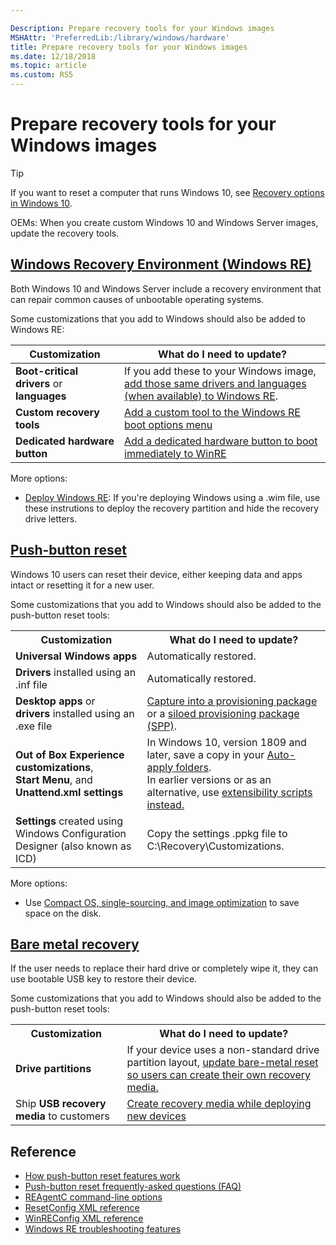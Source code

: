 ```yaml
---

Description: Prepare recovery tools for your Windows images
MSHAttr: 'PreferredLib:/library/windows/hardware'
title: Prepare recovery tools for your Windows images
ms.date: 12/18/2018
ms.topic: article
ms.custom: RS5
---
```


# Prepare recovery tools for your Windows images

> [!Tip]
> If you want to reset a computer that runs Windows 10, see [Recovery options in Windows 10](http://windows.microsoft.com/en-us/windows-10/windows-10-recovery-options).

OEMs: When you create custom Windows 10 and Windows Server images, update the recovery tools.

## [Windows Recovery Environment (Windows RE)](windows-recovery-environment--windows-re--technical-reference.md)
Both Windows 10 and Windows Server include a recovery environment that can repair common causes of unbootable operating systems.

Some customizations that you add to Windows should also be added to Windows RE:

| Customization | What do I need to update? | 
|---------------|---------------------------|
| **Boot-critical drivers** or **languages** | If you add these to your Windows image, [add those same drivers and languages (when available) to Windows RE](customize-windows-re.md). |
| **Custom recovery tools** | [Add a custom tool to the Windows RE boot options menu](add-a-custom-tool-to-the-windows-re-boot-options-menu.md) | 
| **Dedicated hardware button** | [Add a dedicated hardware button to boot immediately to WinRE](add-a-hardware-recovery-button-to-start-windows-re.md) |

More options:

* [Deploy Windows RE](deploy-windows-re.md): If you're deploying Windows using a .wim file, use these instrutions to deploy the recovery partition and hide the recovery drive letters.



## [Push-button reset](push-button-reset-overview.md)
Windows 10 users can reset their device, either keeping data and apps intact or resetting it for a new user. 

Some customizations that you add to Windows should also be added to the push-button reset tools:

<table>
<tr><th>Customization</th><th>What do I need to update? </th></tr>
<tr><td><b>Universal Windows apps</b>
</td><td>Automatically restored.
</td></tr>
<tr><td><b>Drivers</b> installed using an .inf file
</td><td>Automatically restored.
</td></tr>
<tr><td><b>Desktop apps</b> or <br/>
<b>drivers</b> installed using an .exe file
</td><td><a href="deploy-push-button-reset-features.md">Capture into a provisioning package</a> or a <a href="siloed-provisioning-packages.md">siloed provisioning package (SPP)</a>.
</td></tr>
<tr><td><b>Out of Box Experience customizations</b>, <br/>
<b>Start Menu</b>, and <br/>
<b>Unattend.xml settings</b>
</td><td>In Windows 10, version 1809 and later, save a copy in your <a href="recovery-strategy-for-common-customizations.md#auto-apply">Auto-apply folders</a>. <br/>
In earlier versions or as an alternative, use <a href="recovery-strategy-for-common-customizations.md#restoring_settings_using_unattend.xml_and_extensibility_scripts">extensibility scripts instead.
</td></tr>
<tr><td><b>Settings</b> created using Windows Configuration Designer (also known as ICD) 
</td><td>Copy the settings .ppkg file to C:\Recovery\Customizations. 
</td></tr>
</table>



More options: 

* Use [Compact OS, single-sourcing, and image optimization](compact-os.md) to save space on the disk.

## [Bare metal recovery](bare-metal-recovery.md)
If the user needs to replace their hard drive or completely wipe it, they can use bootable USB key to restore their device.

Some customizations that you add to Windows should also be added to the push-button reset tools:
<table>
<tr><th>Customization</th><th>What do I need to update? </th></tr>
<tr><td><b>Drive partitions</b>
</td><td>If your device uses a non-standard drive partition layout, <a href="bare-metal-resetrecovery-enable-your-users-to-create-media-and-to-recover-hard-drive-space.md">update bare-metal reset so users can create their own recovery media.
</td></tr>
<tr><td>Ship <b>USB recovery media</b> to customers
</td><td><a href="create-media-to-run-push-button-reset-features-s14.md">Create recovery media while deploying new devices
</td></tr>

</table>

## Reference
* [How push-button reset features work](how-push-button-reset-features-work.md)
* [Push-button reset frequently-asked questions (FAQ)](pbr-faq.md)
* [REAgentC command-line options](reagentc-command-line-options.md)
* [ResetConfig XML reference](resetconfig-xml-reference-s14.md)
* [WinREConfig XML reference](winreconfig-xml-reference.md)
* [Windows RE troubleshooting features](windows-re-troubleshooting-features.md)
